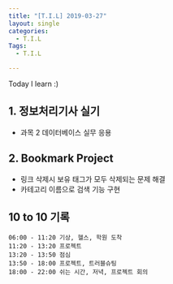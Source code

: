 ```yaml
---
title: "[T.I.L] 2019-03-27"
layout: single
categories:
  - T.I.L
Tags:
  - T.I.L

---
```

Today I learn :)  

   
## 1. 정보처리기사 실기  
* 과목 2 데이터베이스 실무 응용    

## 2. Bookmark Project  
* 링크 삭제시 보유 태그가 모두 삭제되는 문제 해결  
* 카테고리 이름으로 검색 기능 구현  


## 10 to 10 기록
```
06:00 - 11:20 기상, 헬스, 학원 도착  
11:20 - 13:20 프로젝트  
13:20 - 13:50 점심  
13:50 - 18:00 프로젝트, 트러블슈팅  
18:00 - 22:00 쉬는 시간, 저녁, 프로젝트 회의   
```
